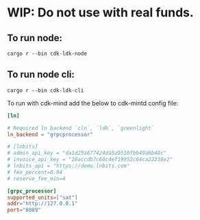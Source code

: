 # WIP: Do not use with real funds.

## To run node: 
```
cargo r --bin cdk-ldk-node
```

## To run node cli:
```
cargo r --bin cdk-ldk-cli
```



To run with cdk-mind add the below to cdk-mintd config file:

```toml
[ln]

# Required ln backend `cln`, `ldk`, `greenlight`
ln_backend = "grpcprocessor"

# [lnbits]
# admin_api_key = "da1d25a677424da5a9510fbb49a6b48c"
# invoice_api_key = "28accdb7c60c4ef19952c64ca22238e2"
# lnbits_api = "https://demo.lnbits.com"
# fee_percent=0.04
# reserve_fee_min=4

[grpc_processor]
supported_units=["sat"]
addr="http://127.0.0.1"
port="8089"

```
